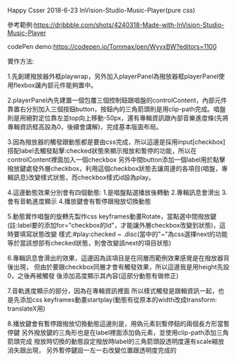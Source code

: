 Happy Csser 2018-6-23 InVision-Studio-Music-Player(pure css)

參考範例:https://dribbble.com/shots/4240318-Made-with-InVision-Studio-Music-Player

codePen demo:https://codepen.io/Tommax/pen/WyyxBW?editors=1100

實作方法:

1.先創建撥放器外框playwrap，另外加入playerPanel為撥放器框playerPanel使用flexbox讓內部元件能夠置中。

2.playerPanel內先建置一個包覆三個控制鈕跟唱盤的controlContent，內部元件靠置右分別加入三個按鈕button，按鈕內的三角箭頭則是用clip-path完成。唱盤則是用絕對定位靠左並top向上移動-50px，還有專輯資訊跟內部音樂進度條(先將專輯資訊框高設為0，後續會講解)，完成基本版面布局。

3.因為撥放器的觸發跟動態都是要由css完成，所以這邊是採用input[checkbox]搭配label去觸發點擊:checked狀態來顯示撥放和暫停的功能，所以在controlContent裡面加入一個checkbox
另外中間button添加一個label用於點擊撥放鍵處發外層checkbox，利用這個checkbox狀態去讓周邊的各項目(唱盤，專輯訊息)改變樣式狀態，而checkbox樣式id設為play。

4.這邊動態效果分別會有四個動態:
   1.是唱盤點選播放後轉動
   2.專輯訊息會滑出
   3.會有音軌進度顯示
   4.播放鍵會有暫停跟撥放切換動態

5.動態實作唱盤的旋轉先製作css keyframes動畫Rotate，當點選中間撥放鍵(註:label要的添加for="checkbox的Id"，才能讓外層checkbox改變到狀態)，這時要填寫狀態改變
樣式:#play:checked ~ .disc(當中的"~"為css選擇next的功能等於當該想部有checked狀態，則會改變該next的項目狀態)

6.專輯訊息會滑出的效果，這邊因為該項目是在同層而範例效果感覺是在撥放器背後出現，
  但由於要跟checkbox同層才會有觸發效果，所以這邊我是用height先設0，之後再被觸發
  後添加高度顯示其內容(這部分動態有做修正)

7.音軌進度顯示的部分，因為在專輯資訊裡面 所以樣式觸發是跟輯資訊一起，也是先添加css keyframes動畫startplay(動態有從原本的width改成transform: translateX用)

8.播放鍵會有暫停跟撥放切換動態這邊則是，用偽元素刻暫停鈕的兩個長方形當暫停鍵
  另外撥放鍵的三角形也是在label裡面添加偽元素，並使用clip-path添加三角箭頭完成
  撥放時切換的動態設定撥放時label的三角箭頭設透明度還有scale縮放消失跟出現，
  另外暫停鍵設一左一右改變位置跟透明度完成的
